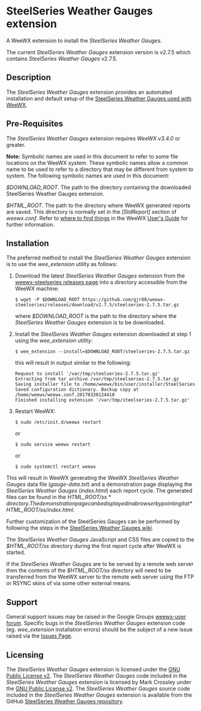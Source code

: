 # SteelSeries Weather Gauges extension #

A WeeWX extension to install the *SteelSeries Weather Gauges*.

The current *SteelSeries Weather Gauges* extension version is v2.7.5 which contains *SteelSeries Weather Gauges* v2.7.5.

## Description ##

The *SteelSeries Weather Gauges* extension provides an automated installation and default setup of the [SteelSeries Weather Gauges used with WeeWX](https://github.com/mcrossley/SteelSeries-Weather-Gauges/tree/master/weather_server/WeeWX).

## Pre-Requisites ##

The *SteelSeries Weather Gauges* extension requires *WeeWX v3.4.0* or greater.

**Note:** Symbolic names are used in this document to refer to some file locations on the WeeWX system. These symbolic names allow a common name to be used to refer to a directory that may be different from system to system. The following symbolic names are used in this document:

*$DOWNLOAD_ROOT*. The path to the directory containing the downloaded SteelSeries Weather Gauges extension.

*$HTML_ROOT*. The path to the directory where WeeWX generated reports are saved. This directory is normally set in the *[StdReport]* section of *weewx.conf*. Refer to [where to find things](http://weewx.com/docs/usersguide.htm#Where_to_find_things) in the WeeWX [User's Guide](http://weewx.com/docs/usersguide.htm) for further information.

## Installation ##

The preferred method to install the *SteelSeries Weather Gauges* extension is to use the *wee\_extension* utility as follows:

1.  Download the latest *SteelSeries Weather Gauges* extension from the [weewx-steelseries releases page](https://github.com/gjr80/weewx-steelseries/releases) into a directory accessible from the WeeWX machine:

        $ wget -P $DOWNLOAD_ROOT https://github.com/gjr80/weewx-steelseries/releases/download/v2.7.5/steelseries-2.7.5.tar.gz

    where *$DOWNLOAD_ROOT* is the path to the directory where the *SteelSeries Weather Gauges* extension is to be downloaded.

2.  Install the *SteelSeries Weather Gauges* extension downloaded at step 1 using the *wee\_extension* utility:

        $ wee_extension --install=$DOWNLOAD_ROOT/steelseries-2.7.5.tar.gz

    this will result in output similar to the following:

        Request to install '/var/tmp/steelseries-2.7.5.tar.gz'
        Extracting from tar archive /var/tmp/steelseries-2.7.5.tar.gz
        Saving installer file to /home/weewx/bin/user/installer/SteelSeries
        Saved configuration dictionary. Backup copy at /home/weewx/weewx.conf.20170320124410
        Finished installing extension '/var/tmp/steelseries-2.7.5.tar.gz'

3.  Restart WeeWX:

        $ sudo /etc/init.d/weewx restart

    or

        $ sudo service weewx restart

    or

        $ sudo systemctl restart weewx

This will result in WeeWX generating the WeeWX *SteelSeries Weather Gauges* data file (*gauge-data.txt*) and a demonstration page displaying the *SteelSeries Weather Gauges* (*index.html*) each report cycle. The generated files can be found in the *$HTML\_ROOT/ss* directory. The demonstration page can be displayed in a browser by pointing it at *$HTML\_ROOT/ss/index.html*.

Further customization of the SteelSeries Gauges can be performed by following the steps in the [SteelSeries Weather Gauges wiki](<https://github.com/gjr80/weewx-steelseries/wiki>).

The *SteelSeries Weather Gauges* JavaScript and CSS files are copied to the *$HTML\_ROOT/ss* directory during the first report cycle after WeeWX is started.

If the *SteelSeries Weather Gauges* are to be served by a remote web server then the contents of the *$HTML\_ROOT/ss* directory will need to be transferred from the WeeWX server to the remote web server using the FTP or RSYNC skins of via some other external means.

## Support ###

General support issues may be raised in the Google Groups [weewx-user forum](https://groups.google.com/group/weewx-user "Google Groups weewx-user forum"). Specific bugs in the *SteelSeries Weather Gauges* extension code (eg. *wee\_extension* installation errors) should be the subject of a new issue raised via the [Issues Page](https://github.com/gjr80/weewx-steelseries/issues "SteelSeries Weather Gauges extension Issues").
 
## Licensing ##

The *SteelSeries Weather Gauges* extension is licensed under the [GNU Public License v2](https://github.com/gjr80/weewx-steelseries/blob/master/LICENSE "SteelSeries Weather Gauges extension License"). The *SteelSeries Weather Gauges* code included in the *SteelSeries Weather Gauges* extension is licensed by Mark Crossley under the [GNU Public License v2](https://github.com/mcrossley/SteelSeries-Weather-Gauges/blob/master/LICENSE "SteelSeries Weather Gauges License"). The *SteelSeries Weather Gauges* source code included in the *SteelSeries Weather Gauges* extension is available from the GitHub [SteelSeries Weather Gauges repository](https://github.com/mcrossley/SteelSeries-Weather-Gauges).
